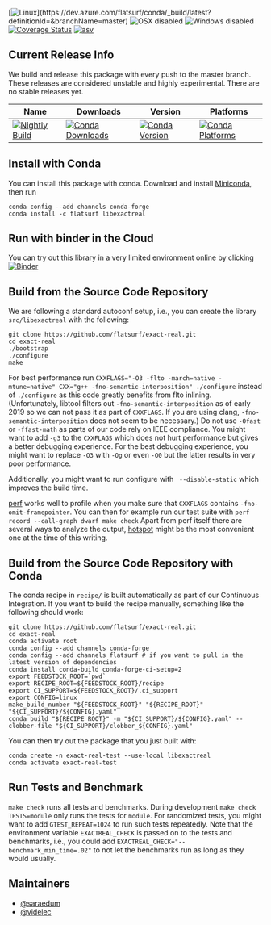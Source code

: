 [![Linux](https://dev.azure.com/flatsurf/conda/_apis/build/status/exact-real-feedstock?branchName=master&jobName=linux&configuration=linux_)](https://dev.azure.com/flatsurf/conda/_build/latest?definitionId=&branchName=master)
![OSX disabled](https://img.shields.io/badge/OSX-disabled-lightgrey.svg)
![Windows disabled](https://img.shields.io/badge/Windows-disabled-lightgrey.svg)
[![Coverage Status](https://coveralls.io/repos/github/flatsurf/exact-real/badge.svg?branch=HEAD)](https://coveralls.io/github/flatsurf/exact-real?branch=HEAD)
[![asv](http://img.shields.io/badge/benchmarked%20by-asv-blue.svg?style=flat)](https://flatsurf.github.io/exact-real-asv/)

## Current Release Info

We build and release this package with every push to the master branch. These releases are considered unstable and highly
experimental. There are no stable releases yet.

| Name | Downloads | Version | Platforms |
| --- | --- | --- | --- |
| [![Nightly Build](https://img.shields.io/badge/recipe-libexactreal-green.svg)](https://anaconda.org/flatsurf/libexactreal) | [![Conda Downloads](https://img.shields.io/conda/dn/flatsurf/libexactreal.svg)](https://anaconda.org/flatsurf/libexactreal) | [![Conda Version](https://img.shields.io/conda/vn/flatsurf/libexactreal.svg)](https://anaconda.org/flatsurf/libexactreal) | [![Conda Platforms](https://img.shields.io/conda/pn/flatsurf/libexactreal.svg)](https://anaconda.org/flatsurf/libexactreal) |

## Install with Conda

You can install this package with conda. Download and install [Miniconda](https://conda.io/miniconda.html), then run

```
conda config --add channels conda-forge
conda install -c flatsurf libexactreal
```

## Run with binder in the Cloud

You can try out this library in a very limited environment online by clicking
[![Binder](https://mybinder.org/badge_logo.svg)](https://mybinder.org/v2/gh/flatsurf/exact-real/master?filepath=binder%2FSample.ipynb)

## Build from the Source Code Repository

We are following a standard autoconf setup, i.e., you can create the library
`src/libexactreal` with the following:

```
git clone https://github.com/flatsurf/exact-real.git
cd exact-real
./bootstrap
./configure
make
```

For best performance run `CXXFLAGS="-O3 -flto -march=native -mtune=native"
CXX="g++ -fno-semantic-interposition" ./configure` instead of `./configure` as
this code greatly benefits from flto inlining. (Unfortunately, libtool filters
out `-fno-semantic-interposition` as of early 2019 so we can not pass it as
part of `CXXFLAGS`. If you are using clang, `-fno-semantic-interposition` does
not seem to be necessary.) Do not use `-Ofast` or `-ffast-math` as parts of our
code rely on IEEE compliance. You might want to add `-g3` to the `CXXFLAGS`
which does not hurt performance but gives a better debugging experience. For
the best debugging experience, you might want to replace `-O3` with `-Og` or
even `-O0` but the latter results in very poor performance.

Additionally, you might want to run configure with ` --disable-static` which
improves the build time.

[perf](https://perf.wiki.kernel.org/index.php/Main_Page) works well to profile
when you make sure that `CXXFLAGS` contains `-fno-omit-framepointer`. You can
then for example run our test suite with `perf record --call-graph dwarf make
check` Apart from perf itself there are several ways to analyze the output,
[hotspot](https://github.com/KDAB/hotspot) might be the most convenient one at
the time of this writing.

## Build from the Source Code Repository with Conda

The conda recipe in `recipe/` is built automatically as part of our Continuous
Integration. If you want to build the recipe manually, something like the
following should work:

```
git clone https://github.com/flatsurf/exact-real.git
cd exact-real
conda activate root
conda config --add channels conda-forge
conda config --add channels flatsurf # if you want to pull in the latest version of dependencies
conda install conda-build conda-forge-ci-setup=2
export FEEDSTOCK_ROOT=`pwd`
export RECIPE_ROOT=${FEEDSTOCK_ROOT}/recipe
export CI_SUPPORT=${FEEDSTOCK_ROOT}/.ci_support
export CONFIG=linux_
make_build_number "${FEEDSTOCK_ROOT}" "${RECIPE_ROOT}" "${CI_SUPPORT}/${CONFIG}.yaml"
conda build "${RECIPE_ROOT}" -m "${CI_SUPPORT}/${CONFIG}.yaml" --clobber-file "${CI_SUPPORT}/clobber_${CONFIG}.yaml"
```

You can then try out the package that you just built with:
```
conda create -n exact-real-test --use-local libexactreal
conda activate exact-real-test
```

## Run Tests and Benchmark

`make check` runs all tests and benchmarks. During development `make check TESTS=module`
only runs the tests for `module`. For randomized tests, you might want to add
`GTEST_REPEAT=1024` to run such tests repeatedly. Note that the environment
variable `EXACTREAL_CHECK` is passed on to the tests and benchmarks, i.e., you
could add `EXACTREAL_CHECK="--benchmark_min_time=.02"` to not let the
benchmarks run as long as they would usually.

## Maintainers

* [@saraedum](https://github.com/saraedum)
* [@videlec](https://github.com/videlec)
